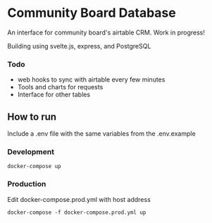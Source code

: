 # Community Board Database

An interface for community board's airtable CRM. Work in progress!

Building using svelte.js, express, and PostgreSQL

### Todo

- web hooks to sync with airtable every few minutes
- Tools and charts for requests
- Interface for other tables

## How to run

Include a .env file with the same variables from the .env.example

### Development

```
docker-compose up
```

### Production

Edit docker-compose.prod.yml with host address

```
docker-compose -f docker-compose.prod.yml up
```
